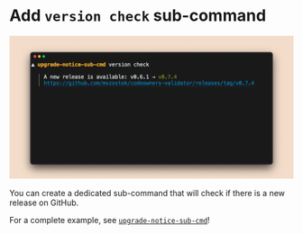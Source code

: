 # Add `version check` sub-command

![](../../assets/examples/screen-upgrade-notice-sub-cmd-version_check.png)

You can create a dedicated sub-command that will check if there is a new release on GitHub.

For a complete example, see [`upgrade-notice-sub-cmd`](https://github.com/mszostok/version/tree/main/examples/upgrade-notice-sub-cmd/main.go)!
